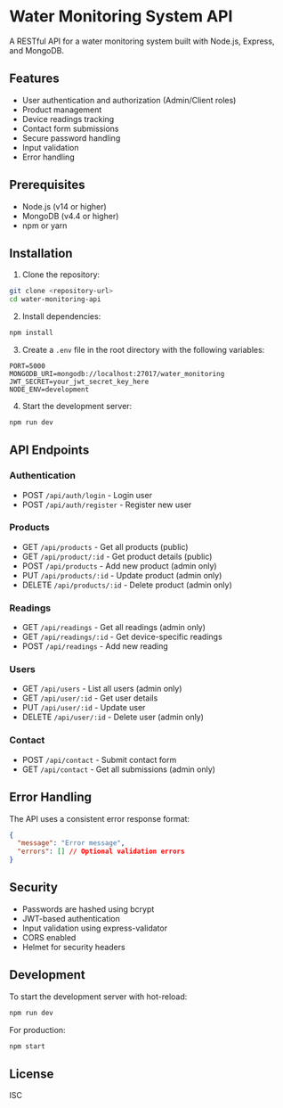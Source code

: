 # Water Monitoring System API

A RESTful API for a water monitoring system built with Node.js, Express, and MongoDB.

## Features

- User authentication and authorization (Admin/Client roles)
- Product management
- Device readings tracking
- Contact form submissions
- Secure password handling
- Input validation
- Error handling

## Prerequisites

- Node.js (v14 or higher)
- MongoDB (v4.4 or higher)
- npm or yarn

## Installation

1. Clone the repository:

```bash
git clone <repository-url>
cd water-monitoring-api
```

2. Install dependencies:

```bash
npm install
```

3. Create a `.env` file in the root directory with the following variables:

```
PORT=5000
MONGODB_URI=mongodb://localhost:27017/water_monitoring
JWT_SECRET=your_jwt_secret_key_here
NODE_ENV=development
```

4. Start the development server:

```bash
npm run dev
```

## API Endpoints

### Authentication

- POST `/api/auth/login` - Login user
- POST `/api/auth/register` - Register new user

### Products

- GET `/api/products` - Get all products (public)
- GET `/api/product/:id` - Get product details (public)
- POST `/api/products` - Add new product (admin only)
- PUT `/api/products/:id` - Update product (admin only)
- DELETE `/api/products/:id` - Delete product (admin only)

### Readings

- GET `/api/readings` - Get all readings (admin only)
- GET `/api/readings/:id` - Get device-specific readings
- POST `/api/readings` - Add new reading

### Users

- GET `/api/users` - List all users (admin only)
- GET `/api/user/:id` - Get user details
- PUT `/api/user/:id` - Update user
- DELETE `/api/user/:id` - Delete user (admin only)

### Contact

- POST `/api/contact` - Submit contact form
- GET `/api/contact` - Get all submissions (admin only)

## Error Handling

The API uses a consistent error response format:

```json
{
  "message": "Error message",
  "errors": [] // Optional validation errors
}
```

## Security

- Passwords are hashed using bcrypt
- JWT-based authentication
- Input validation using express-validator
- CORS enabled
- Helmet for security headers

## Development

To start the development server with hot-reload:

```bash
npm run dev
```

For production:

```bash
npm start
```

## License

ISC
